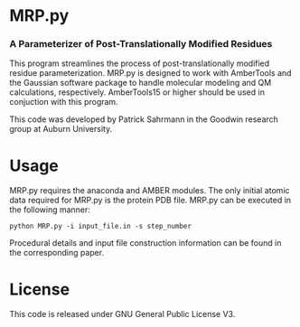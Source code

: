 # MRP.py 
### A Parameterizer of Post-Translationally Modified Residues

This program streamlines the process of post-translationally modified residue parameterization.
MRP.py is designed to work with AmberTools and the Gaussian software package to handle molecular 
modeling and QM calculations, respectively. AmberTools15 or higher should be used in conjuction with this program. 

This code was developed by Patrick Sahrmann in the Goodwin research group at Auburn University. 

# Usage

MRP.py requires the anaconda and AMBER modules. The only initial atomic data required for MRP.py is the protein PDB file. MRP.py can be executed in the following manner:

`python MRP.py -i input_file.in -s step_number` 

Procedural details and input file construction information can be found in the corresponding paper. 

# License

This code is released under GNU General Public License V3.
